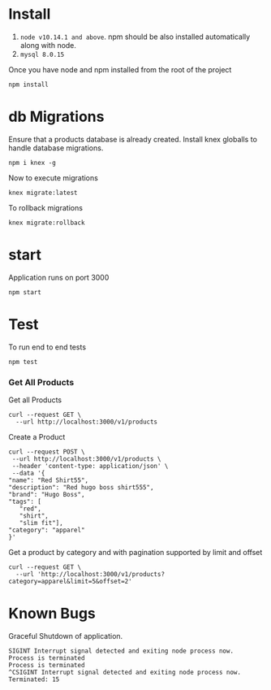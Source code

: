 # Install
1. `node v10.14.1 and above`. npm should be also installed automatically along with node.
2. `mysql 8.0.15`

Once you have node and npm installed from the root of the project
```
npm install
```


# db Migrations
Ensure that a products database is already created.
Install knex globalls to handle database migrations.
```
npm i knex -g 

```

Now to execute migrations
```
knex migrate:latest
```
To rollback migrations
```
knex migrate:rollback

```


# start
Application runs on port 3000
```
npm start

```

# Test

To run end to end tests
``` 
npm test
```


### Get All Products 
Get all Products
```
curl --request GET \
  --url http://localhost:3000/v1/products
 ```
 Create a Product
 ```
 curl --request POST \
  --url http://localhost:3000/v1/products \
  --header 'content-type: application/json' \
  --data '{
"name": "Red Shirt55",
"description": "Red hugo boss shirt555",
"brand": "Hugo Boss",
"tags": [
	"red",
	"shirt",
	"slim fit"],
"category": "apparel"
}'
 ```

Get a product by category and with pagination supported by limit and offset
```
curl --request GET \
  --url 'http://localhost:3000/v1/products?category=apparel&limit=5&offset=2'
 ```



# Known Bugs
Graceful Shutdown of application.

```
SIGINT Interrupt signal detected and exiting node process now.
Process is terminated
Process is terminated
^CSIGINT Interrupt signal detected and exiting node process now.
Terminated: 15
```






